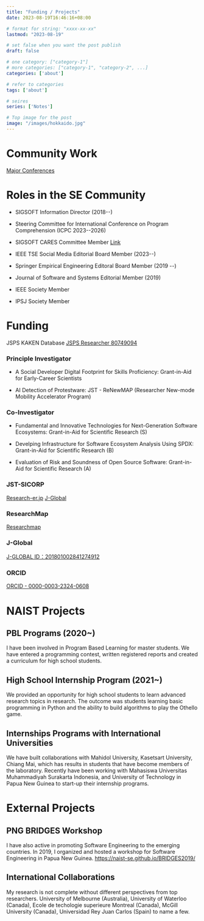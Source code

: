 ```yaml
---
title: "Funding / Projects"
date: 2023-08-19T16:46:16+08:00

# format for string: "xxxx-xx-xx"
lastmod: "2023-08-19"

# set false when you want the post publish
draft: false

# one category: ["category-1"] 
# more categories: ["category-1", "category-2", ...]
categories: ['about']

# refer to categories
tags: ['about']

# seires
series: ['Notes']

# Top image for the post
image: "/images/hokkaido.jpg"
---
```



<!--more-->
# Community Work

[Major Conferences](https://conf.researchr.org/profile/raulakula)

# Roles in the SE Community

- SIGSOFT Information Director (2018--)

- Steering Committee for International Conference on Program Comprehension (ICPC 2023--2026)

- SIGSOFT CARES Committee Member [Link](https://acmsigsoft.github.io/cares/sigsoft_cares/)

- IEEE TSE Social Media Editorial Board Member (2023--)

- Springer Empirical Engineering Editoral Board Member (2019 --)

- Journal of Software and Systems Editorial Member (2019)

- IEEE Society Member
- IPSJ Society Member

# Funding
 JSPS KAKEN Database 
[JSPS Researcher 80749094](https://nrid.nii.ac.jp/en/nrid/1000080749094/)

### Principle Investigator
-  A Social Developer Digital Footprint for Skills Proficiency: Grant-in-Aid for Early-Career Scientists

- AI Detection of Protestware: JST - ReNewMAP (Researcher New-mode Mobility Accelerator Program)

### Co-Investigator
- Fundamental and Innovative Technologies for Next-Generation Software Ecosystems: Grant-in-Aid for Scientific Research (S)

- Develping Infrastructure for Software Ecosystem Analysis Using SPDX: Grant-in-Aid for Scientific Research (B)

- Evaluation of Risk and Soundness of Open Source Software: Grant-in-Aid for Scientific Research (A)

### JST-SICORP
[Research-er.jp](https://research-er.jp/researchers/view/949380)
[J-Global](https://jglobal.jst.go.jp/detail?JGLOBAL_ID=202304010456099461)

### ResearchMap
[Researchmap](https://researchmap.jp/raula-k/?lang=english)

### J-Global
[J-GLOBAL ID：201801002841274912](https://jglobal.jst.go.jp/en/detail/?JGLOBAL_ID=201801002841274912&t=1)

### ORCID
[ORCID - 0000-0003-2324-0608](https://orcid.org/0000-0003-2324-0608)


# NAIST Projects

## PBL Programs (2020~) 
I have been involved in Program Based Learning for master students. We have entered a programming contest, written registered reports and created a curriculum for high school students.

## High School Internship Program (2021~)
We provided an opportunity for high school students to learn advanced research topics in research. The outcome was students learning basic programming in Python and the ability to build algorithms to play the Othello game.

## Internships Programs with International Universities
We have built collaborations with Mahidol University, Kasetsart University, Chiang Mai, which has results in students that have become members of the laboratory.
Recently have been working with Mahasiswa Universitas Muhammadiyah Surakarta Indonesia, and University of Technology in Papua New Guinea to start-up their internship programs.

# External Projects

## PNG BRIDGES Workshop
I have also active in promoting Software Engineering to the emerging countries. In 2019, I organized and hosted a workshop for Software Engineering in Papua New Guinea. https://naist-se.github.io/BRIDGES2019/


## International Collaborations
My research is not complete without different perspectives from top researchers.
University of Melbourne (Australia), University of Waterloo (Canada), Ecole de techologie superieure Montreal (Canada), McGill University (Canada), Universidad Rey Juan Carlos (Spain) to name a few.

